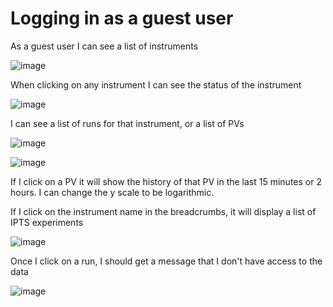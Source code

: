 # Logging in as a guest user

As a guest user I can see a list of instruments

![image](uploads/2c43cc67124967e58991898fdbf83597/image.png)

When clicking on any instrument I can see the status of the instrument

![image](uploads/6f71b5f9549af5dc21ebbd8fe9ce13f3/image.png)

I can see a list of runs for that instrument, or a list of PVs



![image](uploads/eba7ffdb74314441ba02326087946c3f/image.png)

![image](uploads/43e0e2c0d2694213df5d92a4d6639b98/image.png)

If I click on a PV it will show the history of that PV in the last 15 minutes or 2 hours. I can change the y scale to be logarithmic.

If I click on the instrument name in the breadcrumbs, it will display a list of IPTS experiments

![image](uploads/62edd483320efae4e35575f5654f950a/image.png)

Once I click on a run, I should get a message that I don't have access to the data

![image](uploads/8de0821b00097ee4d2f4141d0a9672de/image.png)
